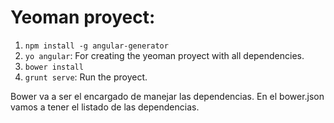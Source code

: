 # Yeoman proyect:

1. `npm install -g angular-generator`
2. `yo angular`: For creating the yeoman proyect with all dependencies.
3. `bower install`
4. `grunt serve`: Run the proyect.

Bower va a ser el encargado de manejar las dependencias.
En el bower.json vamos a tener el listado de las dependencias.

